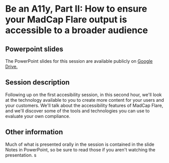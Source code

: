 # Be an A11y, Part II: How to ensure your MadCap Flare output is accessible to a broader audience

## Powerpoint slides

The PowerPoint slides for this session are available publicly on [Google Drive.](https://docs.google.com/presentation/d/10_FhN5R8jermijF0iYpwpsUL7aHtzjWb/edit?usp=sharing&ouid=105054228189904904617&rtpof=true&sd=true)

## Session description

Following up on the first accesibility session, in this second hour, we'll look at the technology available to you to create more content for your users and your customers. We'll talk about the accessibility features of MadCap Flare, and we'll discover some of the tools and technologies you can use to evaluate your own compliance.

## Other information

Much of what is presented orally in the session is contained in the slide Notes in PowerPoint, so be sure to read those if you aren't watching the presentation.
s